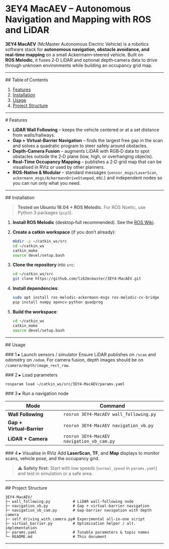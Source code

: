 # 3EY4 MacAEV – Autonomous Navigation and Mapping with ROS and LiDAR

**3EY4 MacAEV** (McMaster Autonomous Electric Vehicle) is a robotics software stack for **autonomous navigation, obstacle avoidance, and real‑time mapping** on a small Ackermann‑steered vehicle. Built on **ROS Melodic**, it fuses 2‑D LiDAR and optional depth‑camera data to drive through unknown environments while building an occupancy grid map.

---
\## Table of Contents

1. [Features](#features)
2. [Installation](#installation)
3. [Usage](#usage)
4. [Project Structure](#project-structure)

---

\# Features

* **LiDAR Wall Following** – keeps the vehicle centered or at a set distance from walls/hallways.
* **Gap + Virtual‑Barrier Navigation** – finds the largest free gap in the scan and solves a quadratic program to steer safely around obstacles.
* **Depth‑Camera Fusion** – augments LiDAR with RGB‑D data to spot obstacles outside the 2‑D plane (low, high, or overhanging objects).
* **Real‑Time Occupancy Mapping** – publishes a 2‑D grid map that can be visualised in RViz or used by other planners.
* **ROS‑Native & Modular** – standard messages (`sensor_msgs/LaserScan`, `ackermann_msgs/AckermannDriveStamped`, etc.) and independent nodes so you can run only what you need.

---

\## Installation

> **Tested on Ubuntu 18.04 + ROS Melodic**. For ROS Noetic, use Python 3 packages (`pip3`).

1. **Install ROS Melodic** (desktop‑full recommended). See the [ROS Wiki](http://wiki.ros.org/melodic/Installation/Ubuntu).
2. **Create a catkin workspace** (if you don’t already):

   ```bash
   mkdir -p ~/catkin_ws/src
   cd ~/catkin_ws
   catkin_make
   source devel/setup.bash
   ```
3. **Clone the repository** into `src`:

   ```bash
   cd ~/catkin_ws/src
   git clone https://github.com/li62mcmaster/3EY4-MacAEV.git
   ```
4. **Install dependencies**:

   ```bash
   sudo apt install ros-melodic-ackermann-msgs ros-melodic-cv-bridge
   pip install numpy opencv-python quadprog
   ```
5. **Build the workspace**:

   ```bash
   cd ~/catkin_ws
   catkin_make
   source devel/setup.bash
   ```

---

\## Usage

\### 1 ▸ Launch sensors / simulator
Ensure LiDAR publishes on `/scan` and odometry on `/odom`. For camera fusion, depth images should be on `/camera/depth/image_rect_raw`.

\### 2 ▸ Load parameters

```bash
rosparam load ~/catkin_ws/src/3EY4-MacAEV/params.yaml
```

\### 3 ▸ Run a navigation node

| Mode                      | Command                                   |
| ------------------------- | ----------------------------------------- |
| **Wall Following**        | `rosrun 3EY4-MacAEV wall_following.py`    |
| **Gap + Virtual‑Barrier** | `rosrun 3EY4-MacAEV navigation_vb.py`     |
| **LiDAR + Camera**        | `rosrun 3EY4-MacAEV navigation_vb_cam.py` |

\### 4 ▸ Visualise in RViz
Add **LaserScan**, **TF**, and **Map** displays to monitor scans, vehicle pose, and the occupancy grid.

> ⚠️ **Safety first:** Start with low speeds (`normal_speed` in `params.yaml`) and test in simulation or a safe area.

---

\## Project Structure

```
3EY4-MacAEV/
├─ wall_following.py          # LiDAR wall‑following node
├─ navigation_vb.py           # Gap + virtual‑barrier navigation
├─ navigation_vb_cam.py       # Gap‑barrier navigation with depth camera
├─ self_driving_with_camera.py# Experimental all‑in‑one script
├─ virtual_barrier.py         # Optimisation helper / alt. implementation
├─ params.yaml                # Tunable parameters & topic names
└─ README.md                  # This document
```

---
